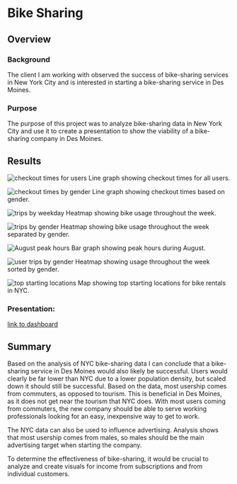 # Bike Sharing

## Overview

### Background
The client I am working with observed the success of bike-sharing services in New York City and is interested in starting a bike-sharing service in Des Moines.

### Purpose
The purpose of this project was to analyze bike-sharing data in New York City and use it to create a presentation to show the viability of a bike-sharing company in Des Moines. 

## Results
![checkout times for users](Images/checkout_times_for_users.png)
Line graph showing checkout times for all users.

![checkout times by gender](Images/checkout_times-by_gender.png)
Line graph showing checkout times based on gender. 

![trips by weekday](Images/trips_by_weekday.png)
Heatmap showing bike usage throughout the week.

![trips by gender](Images/trips_by_gender.png)
Heatmap showing bike usage throughout the week separated by gender.

![August peak hours](Images/august_peak_hours.png)
Bar graph showing peak hours during August.

![user trips by gender](Images/user_trips_by_gender.png)
Heatmap showing usage throughout the week sorted by gender.

![top starting locations](Images/top_starting_locations.png)
Map showing top starting locations for bike rentals in NYC.


### Presentation:

[link to dashboard](https://public.tableau.com/shared/YZPCF5498?:display_count=n&:origin=viz_share_link)

## Summary

Based on the analysis of NYC bike-sharing data I can conclude that a bike-sharing service in Des Moines would also likely be successful. Users would clearly be far lower than NYC due to a lower population density, but scaled down it should still be successful. Based on the data, most usership comes from commuters, as opposed to tourism. This is beneficial in Des Moines, as it does not get near the tourism that NYC does. With most users coming from commuters, the new company should be able to serve working professionals looking for an easy, inexpensive way to get to work. 

The NYC data can also be used to influence advertising. Analysis shows that most usership comes from males, so males should be the main advertising target when starting the company. 

To determine the effectiveness of bike-sharing, it would be crucial to analyze and create visuals for income from subscriptions and from individual customers. 

